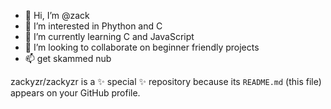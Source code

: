 - 👋 Hi, I’m @zack
- 👀 I’m interested in Phython and C
- 🌱 I’m currently learning C and JavaScript
- 💞️ I’m looking to collaborate on beginner friendly projects
- 📫 get skammed nub


zackyzr/zackyzr is a ✨ special ✨ repository because its `README.md` (this file) appears on your GitHub profile.
